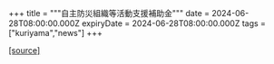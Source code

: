 +++
title = """自主防災組織等活動支援補助金"""
date = 2024-06-28T08:00:00.000Z
expiryDate = 2024-06-28T08:00:00.000Z
tags = ["kuriyama","news"]
+++


[[source]](https://www.town.kuriyama.hokkaido.jp/soshiki/28/27382.html)
